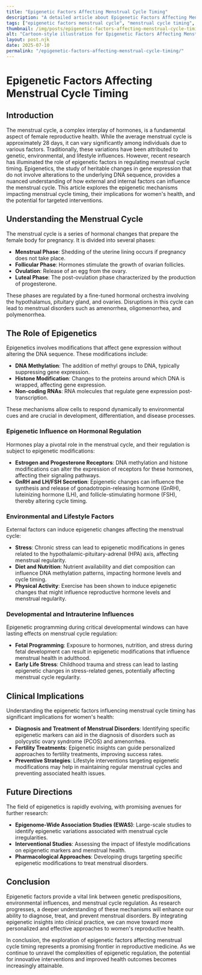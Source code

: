```yaml
---
title: "Epigenetic Factors Affecting Menstrual Cycle Timing"
description: "A detailed article about Epigenetic Factors Affecting Menstrual Cycle Timing."
tags: ["epigenetic factors menstrual cycle", "menstrual cycle timing", "epigenetics and menstruation", "genetic influence on periods", "menstrual cycle regulation"]
thumbnail: /img/posts/epigenetic-factors-affecting-menstrual-cycle-timing.webp
alt: "Cartoon-style illustration for Epigenetic Factors Affecting Menstrual Cycle Timing"
layout: post.njk
date: 2025-07-10
permalink: "/epigenetic-factors-affecting-menstrual-cycle-timing/"
---
```


# Epigenetic Factors Affecting Menstrual Cycle Timing

## Introduction

The menstrual cycle, a complex interplay of hormones, is a fundamental aspect of female reproductive health. While the average menstrual cycle is approximately 28 days, it can vary significantly among individuals due to various factors. Traditionally, these variations have been attributed to genetic, environmental, and lifestyle influences. However, recent research has illuminated the role of epigenetic factors in regulating menstrual cycle timing. Epigenetics, the study of heritable changes in gene expression that do not involve alterations to the underlying DNA sequence, provides a nuanced understanding of how external and internal factors can influence the menstrual cycle. This article explores the epigenetic mechanisms impacting menstrual cycle timing, their implications for women's health, and the potential for targeted interventions.

## Understanding the Menstrual Cycle

The menstrual cycle is a series of hormonal changes that prepare the female body for pregnancy. It is divided into several phases:

- **Menstrual Phase**: Shedding of the uterine lining occurs if pregnancy does not take place.
- **Follicular Phase**: Hormones stimulate the growth of ovarian follicles.
- **Ovulation**: Release of an egg from the ovary.
- **Luteal Phase**: The post-ovulation phase characterized by the production of progesterone.

These phases are regulated by a fine-tuned hormonal orchestra involving the hypothalamus, pituitary gland, and ovaries. Disruptions in this cycle can lead to menstrual disorders such as amenorrhea, oligomenorrhea, and polymenorrhea.

## The Role of Epigenetics

Epigenetics involves modifications that affect gene expression without altering the DNA sequence. These modifications include:

- **DNA Methylation**: The addition of methyl groups to DNA, typically suppressing gene expression.
- **Histone Modification**: Changes to the proteins around which DNA is wrapped, affecting gene expression.
- **Non-coding RNAs**: RNA molecules that regulate gene expression post-transcription.

These mechanisms allow cells to respond dynamically to environmental cues and are crucial in development, differentiation, and disease processes.

### Epigenetic Influence on Hormonal Regulation

Hormones play a pivotal role in the menstrual cycle, and their regulation is subject to epigenetic modifications:

- **Estrogen and Progesterone Receptors**: DNA methylation and histone modifications can alter the expression of receptors for these hormones, affecting their signaling pathways.
- **GnRH and LH/FSH Secretion**: Epigenetic changes can influence the synthesis and release of gonadotropin-releasing hormone (GnRH), luteinizing hormone (LH), and follicle-stimulating hormone (FSH), thereby altering cycle timing.

### Environmental and Lifestyle Factors

External factors can induce epigenetic changes affecting the menstrual cycle:

- **Stress**: Chronic stress can lead to epigenetic modifications in genes related to the hypothalamic-pituitary-adrenal (HPA) axis, affecting menstrual regularity.
- **Diet and Nutrition**: Nutrient availability and diet composition can influence DNA methylation patterns, impacting hormone levels and cycle timing.
- **Physical Activity**: Exercise has been shown to induce epigenetic changes that might influence reproductive hormone levels and menstrual regularity.

### Developmental and Intrauterine Influences

Epigenetic programming during critical developmental windows can have lasting effects on menstrual cycle regulation:

- **Fetal Programming**: Exposure to hormones, nutrition, and stress during fetal development can result in epigenetic modifications that influence menstrual health in adulthood.
- **Early Life Stress**: Childhood trauma and stress can lead to lasting epigenetic changes in stress-related genes, potentially affecting menstrual cycle regularity.

## Clinical Implications

Understanding the epigenetic factors influencing menstrual cycle timing has significant implications for women's health:

- **Diagnosis and Treatment of Menstrual Disorders**: Identifying specific epigenetic markers can aid in the diagnosis of disorders such as polycystic ovary syndrome (PCOS) and amenorrhea.
- **Fertility Treatments**: Epigenetic insights can guide personalized approaches to fertility treatments, improving success rates.
- **Preventive Strategies**: Lifestyle interventions targeting epigenetic modifications may help in maintaining regular menstrual cycles and preventing associated health issues.

## Future Directions

The field of epigenetics is rapidly evolving, with promising avenues for further research:

- **Epigenome-Wide Association Studies (EWAS)**: Large-scale studies to identify epigenetic variations associated with menstrual cycle irregularities.
- **Interventional Studies**: Assessing the impact of lifestyle modifications on epigenetic markers and menstrual health.
- **Pharmacological Approaches**: Developing drugs targeting specific epigenetic modifications to treat menstrual disorders.

## Conclusion

Epigenetic factors provide a vital link between genetic predispositions, environmental influences, and menstrual cycle regulation. As research progresses, a deeper understanding of these mechanisms will enhance our ability to diagnose, treat, and prevent menstrual disorders. By integrating epigenetic insights into clinical practice, we can move toward more personalized and effective approaches to women's reproductive health.

In conclusion, the exploration of epigenetic factors affecting menstrual cycle timing represents a promising frontier in reproductive medicine. As we continue to unravel the complexities of epigenetic regulation, the potential for innovative interventions and improved health outcomes becomes increasingly attainable.